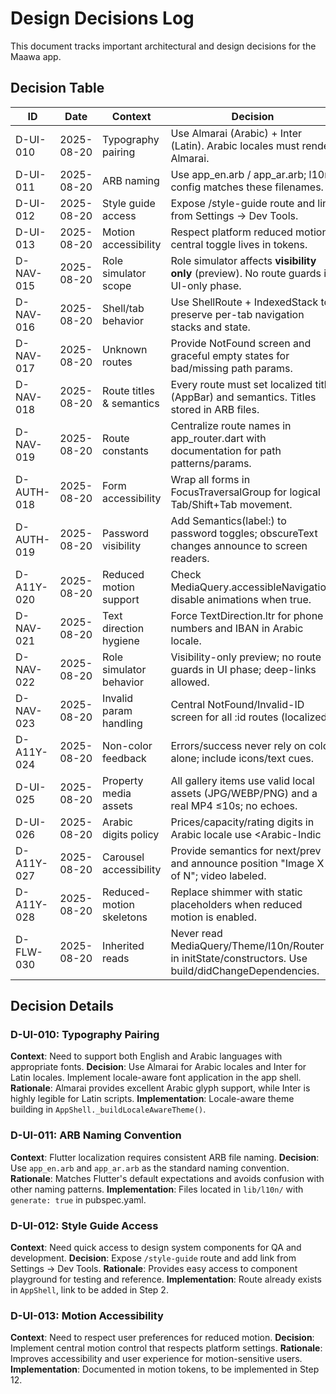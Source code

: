 # Design Decisions Log

This document tracks important architectural and design decisions for the Maawa app.

## Decision Table

| ID          | Date       | Context                  | Decision                                                                 | Status |
|-------------|------------|--------------------------|--------------------------------------------------------------------------|--------|
| D-UI-010    | 2025-08-20 | Typography pairing       | Use Almarai (Arabic) + Inter (Latin). Arabic locales must render Almarai.| Final  |
| D-UI-011    | 2025-08-20 | ARB naming               | Use app_en.arb / app_ar.arb; l10n config matches these filenames.        | Final  |
| D-UI-012    | 2025-08-20 | Style guide access       | Expose /style-guide route and link from Settings → Dev Tools.            | Final  |
| D-UI-013    | 2025-08-20 | Motion accessibility     | Respect platform reduced motion; central toggle lives in tokens.         | Proposed |
| D-NAV-015   | 2025-08-20 | Role simulator scope   | Role simulator affects **visibility only** (preview). No route guards in UI-only phase.  | Final  |
| D-NAV-016   | 2025-08-20 | Shell/tab behavior     | Use ShellRoute + IndexedStack to preserve per-tab navigation stacks and state.           | Final  |
| D-NAV-017   | 2025-08-20 | Unknown routes         | Provide NotFound screen and graceful empty states for bad/missing path params.           | Final  |
| D-NAV-018   | 2025-08-20 | Route titles & semantics | Every route must set localized title (AppBar) and semantics. Titles stored in ARB files. | Final  |
| D-NAV-019   | 2025-08-20 | Route constants         | Centralize route names in app_router.dart with documentation for path patterns/params.   | Final  |
| D-AUTH-018  | 2025-08-20 | Form accessibility      | Wrap all forms in FocusTraversalGroup for logical Tab/Shift+Tab movement.                | Final  |
| D-AUTH-019  | 2025-08-20 | Password visibility     | Add Semantics(label:) to password toggles; obscureText changes announce to screen readers. | Final  |
| D-A11Y-020  | 2025-08-20 | Reduced motion support  | Check MediaQuery.accessibleNavigation; disable animations when true.                     | Final  |
| D-NAV-021   | 2025-08-20 | Text direction hygiene  | Force TextDirection.ltr for phone numbers and IBAN in Arabic locale.                     | Final  |
| D-NAV-022   | 2025-08-20 | Role simulator behavior  | Visibility-only preview; no route guards in UI phase; deep-links allowed. | Final  |
| D-NAV-023   | 2025-08-20 | Invalid param handling   | Central NotFound/Invalid-ID screen for all :id routes (localized).        | Final  |
| D-A11Y-024  | 2025-08-20 | Non-color feedback       | Errors/success never rely on color alone; include icons/text cues.         | Final  |
| D-UI-025    | 2025-08-20 | Property media assets       | All gallery items use valid local assets (JPG/WEBP/PNG) and a real MP4 ≤10s; no echoes. | Final  |
| D-UI-026    | 2025-08-20 | Arabic digits policy        | Prices/capacity/rating digits in Arabic locale use <Arabic-Indic|Latin> digits.         | Proposed |
| D-A11Y-027  | 2025-08-20 | Carousel accessibility      | Provide semantics for next/prev and announce position "Image X of N"; video labeled.     | Final  |
| D-A11Y-028  | 2025-08-20 | Reduced-motion skeletons    | Replace shimmer with static placeholders when reduced motion is enabled.                 | Final  |
| D-FLW-030   | 2025-08-20 | Inherited reads             | Never read MediaQuery/Theme/l10n/Router in initState/constructors. Use build/didChangeDependencies. | Final  |

## Decision Details

### D-UI-010: Typography Pairing
**Context**: Need to support both English and Arabic languages with appropriate fonts.
**Decision**: Use Almarai for Arabic locales and Inter for Latin locales. Implement locale-aware font application in the app shell.
**Rationale**: Almarai provides excellent Arabic glyph support, while Inter is highly legible for Latin scripts.
**Implementation**: Locale-aware theme building in `AppShell._buildLocaleAwareTheme()`.

### D-UI-011: ARB Naming Convention
**Context**: Flutter localization requires consistent ARB file naming.
**Decision**: Use `app_en.arb` and `app_ar.arb` as the standard naming convention.
**Rationale**: Matches Flutter's default expectations and avoids confusion with other naming patterns.
**Implementation**: Files located in `lib/l10n/` with `generate: true` in pubspec.yaml.

### D-UI-012: Style Guide Access
**Context**: Need quick access to design system components for QA and development.
**Decision**: Expose `/style-guide` route and add link from Settings → Dev Tools.
**Rationale**: Provides easy access to component playground for testing and reference.
**Implementation**: Route already exists in `AppShell`, link to be added in Step 2.

### D-UI-013: Motion Accessibility
**Context**: Need to respect user preferences for reduced motion.
**Decision**: Implement central motion control that respects platform settings.
**Rationale**: Improves accessibility and user experience for motion-sensitive users.
**Implementation**: Documented in motion tokens, to be implemented in Step 12.

